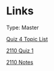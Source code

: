 # Links

Type: Master

[Quiz 4 Topic List](https://docs.google.com/document/d/11fgzK4qW3x9Y5czal5yiHhwSV4PAj1P_vjvRg3_XF44/edit?usp=drivesdk)

[2110 Quiz 1](https://docs.google.com/document/d/150tWJdQwnqpR7cHPzBNNuwcZY_M5JZ_v_h1OFhcPV1s/edit?usp=drivesdk)

[2110 Notes](https://docs.google.com/document/d/1g3RMVY8oriQY1ljt_0R-3CoVnrd8f8Rvll6F98dUvs0/edit?usp=drivesdk)
